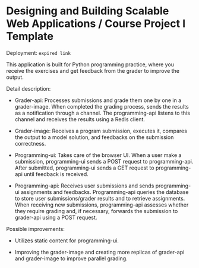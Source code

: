 # Designing and Building Scalable Web Applications / Course Project I Template

Deployment: `expired link`

This application is built for Python programming practice, where you receive the exercises and get feedback from the grader to improve the output.

Detail description:

- Grader-api:
  Processes submissions and grade them one by one in a grader-image. When completed the grading process, sends the results as a notification through a channel. The programming-api listens to this channel and receives the results using a Redis client.

- Grader-image: 
  Receives a program submission, executes it, compares the output to a model solution, and feedbacks on the submission correctness.

- Programming-ui:
  Takes care of the browser UI. When a user make a submission, programming-ui sends a POST request to programming-api. After submitted, programming-ui sends a GET request to programming-api until feedback is received.

- Programming-api:
  Receives user submissions and sends programming-ui assignments and feedbacks. Programming-api queries the database to store user submissions/grader results and to retrieve assignments. When receiving new submissions, programming-api assesses whether they require grading and, if necessary, forwards the submission to grader-api using a POST request.

Possible improvements:

+ Utilizes static content for programming-ui.
    
+ Improving the grader-image and creating more replicas of grader-api and grader-image to improve parallel grading.
